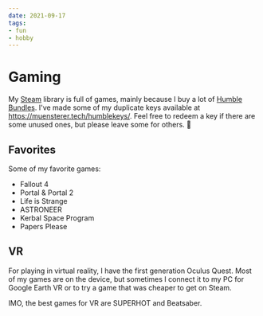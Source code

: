 ```yaml
---
date: 2021-09-17
tags:
- fun
- hobby
---
```


# Gaming

My [Steam](https://steamcommunity.com/id/dnnsmnstrr) library is full of games, mainly because I buy a lot of [Humble Bundles](https://humblebundle.com/). I've made some of my duplicate keys available at https://muensterer.tech/humblekeys/. Feel free to redeem a key if there are some unused ones, but please leave some for others. 🙏

## Favorites
Some of my favorite games:
- Fallout 4
- Portal & Portal 2
- Life is Strange
- ASTRONEER
- Kerbal Space Program
- Papers Please

## VR
For playing in virtual reality, I have the first generation Oculus Quest. Most of my games are on the device, but sometimes I connect it to my PC for Google Earth VR or to try a game that was cheaper to get on Steam.

IMO, the best games for VR are SUPERHOT and Beatsaber.
